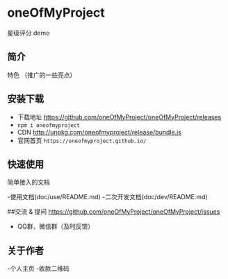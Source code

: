 # oneOfMyProject
星级评分 demo

## 简介

特色 （推广的一些亮点）

## 安装下载

- 下载地址 https://github.com/oneOfMyProject/oneOfMyProject/releases
- `npm i oneofmyproject`
- CDN http://unpkg.com/oneofmyproject/release/bundle.js
- 官网首页 `https://oneofmyproject.github.io/`

## 快速使用

简单接入的文档

-使用文档(doc/use/README.md)
-二次开发文档(doc/dev/README.md)

##交流 & 提问
https://github.com/oneOfMyProject/oneOfMyProject/issues
- QQ群，微信群（及时反馈）

## 关于作者

-个人主页
-收款二维码